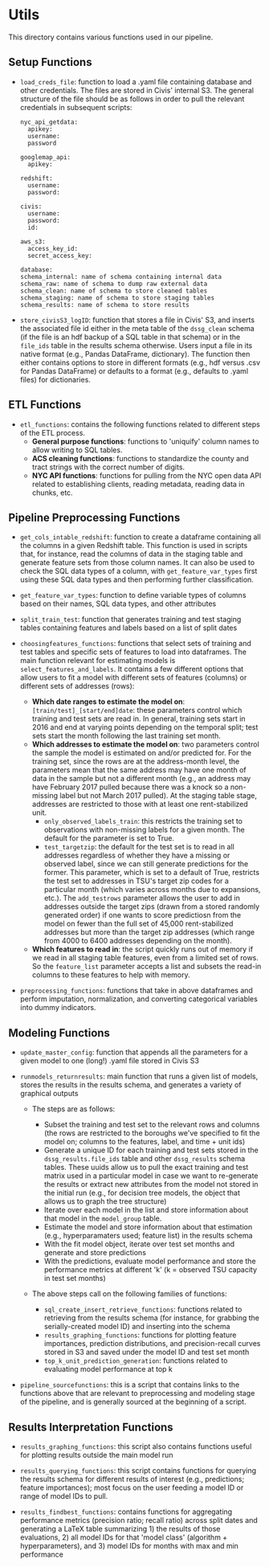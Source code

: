 # Utils 

This directory contains various functions used in our pipeline.

## Setup Functions
- `load_creds_file`: function to load a .yaml file containing database and other credentials. The files are stored in Civis' internal S3. The general structure of the file should be as follows in order to pull the relevant credentials in subsequent scripts: 
  ``` 
  nyc_api_getdata:
    apikey:
	username: 
	password 
    
  googlemap_api:
    apikey: 
	
  redshift:
    username: 
	password: 
	
  civis: 
    username: 
    password: 
    id: 
    
  aws_s3:
    access_key_id: 
    secret_access_key: 

  database: 
  schema_internal: name of schema containing internal data
  schema_raw: name of schema to dump raw external data
  schema_clean: name of schema to store cleaned tables
  schema_staging: name of schema to store staging tables
  schema_results: name of schema to store results
  ```
- `store_civisS3_logID`: function that stores a file in Civis' S3, and inserts the associated file id either in the meta table of the `dssg_clean` schema (if the file is an hdf backup of a SQL table in that schema) or in the `file_ids` table in the results schema otherwise. Users input a file in its native format (e.g., Pandas DataFrame, dictionary). The function then either contains options to store in different formats (e.g., hdf versus .csv for Pandas DataFrame) or defaults to a format (e.g., defaults to .yaml files) for dictionaries.

## ETL Functions

- `etl_functions`: contains the following functions related to different steps of the ETL process. 
	- **General purpose functions**: functions to 'uniquify' column names to allow writing to SQL tables.
	- **ACS cleaning functions**: functions to standardize the county and tract strings with the correct number of digits.
	- **NYC API functions**: functions for pulling from the NYC open data API related to establishing clients, reading metadata, reading data in chunks, etc.

## Pipeline Preprocessing Functions
- `get_cols_intable_redshift`: function to create a dataframe containing all the columns in a given Redshift table. This function is used in scripts that, for instance, read the columns of data in the staging table and generate feature sets from those column names. It can also be used to check the SQL data types of a column, with `get_feature_var_types` first using these SQL data types and then performing further classification.
- `get_feature_var_types`: function to define variable types of columns based on their names, SQL data types, and other attributes 
- `split_train_test`: function that generates training and test staging tables containing features and labels based on a list of split dates
- `choosingfeatures_functions`: functions that select sets of training and test tables and specific sets of features to load into dataframes. The main function relevant for estimating models is `select_features_and_labels`. It contains a few different options that allow users to fit a model with different sets of features (columns) or different sets of addresses (rows):
	- **Which date ranges to estimate the model on**: `[train/test]_[start/end]date`: these parameters control which training and test sets are read in. In general, training sets start in 2016 and end at varying points depending on the temporal split; test sets start the month following the last training set month. 
	- **Which addresses to estimate the model on**: two parameters control the sample the model is estimated on and/or predicted for. For the training set, since the rows are at the address-month level, the parameters mean that the same address may have one month of data in the sample but not a different month (e.g., an address may have February 2017 pulled because there was a knock so a non-missing label but not March 2017 pulled). At the staging table stage, addresses are restricted to those with at least one rent-stabilized unit.
		- `only_observed_labels_train`: this restricts the training set to observations with non-missing labels for a given month. The default for the parameter is set to True.
		- `test_targetzip`: the default for the test set is to read in all addresses regardless of whether they have a missing or observed label, since we can still generate predictions for the former. This parameter, which is set to a default of True, restricts the test set to addresses in TSU's target zip codes for a particular month (which varies across months due to expansions, etc.). The `add_testrows` parameter allows the user to add in addresses outside the target zips (drawn from a stored randomly generated order) if one wants to score predictiosn from the model on fewer than the full set of 45,000 rent-stabilized addresses but more than the target zip addresses (which range from 4000 to 6400 addresses depending on the month).
	- **Which features to read in**: the script quickly runs out of memory if we read in all staging table features, even from a limited set of rows. So the `feature_list` parameter accepts a list and subsets the read-in columns to these features to help with memory.

- `preprocessing_functions`: functions that take in above dataframes and perform imputation, normalization, and converting categorical variables into dummy indicators.

## Modeling Functions
- `update_master_config`: function that appends all the parameters for a given model to one (long!) .yaml file stored in Civis S3
- `runmodels_returnresults`: main function that runs a given list of models, stores the results in the results schema, and generates a variety of graphical outputs
	- The steps are as follows:
		- Subset the training and test set to the relevant rows and columns (the rows are restricted to the boroughs we've specified to fit the model on; columns to the features, label, and time + unit ids)
		- Generate a unique ID for each training and test sets stored in the `dssg_results.file_ids` table and other `dssg_results` schema tables. These uuids allow us to pull the exact training and test matrix used in a particular model in case we want to re-generate the results or extract new attributes from the model not stored in the initial run (e.g., for decision tree models, the object that allows us to graph the tree structure)
		- Iterate over each model in the list and store information about that model in the `model_group` table.
		- Estimate the model and store information about that estimation (e.g., hyperparamaters used; feature list) in the results schema
		- With the fit model object, iterate over test set months and generate and store predictions
		- With the predictions, evaluate model performance and store the performance metrics at different 'k' (k = observed TSU capacity in test set months)
		
	- The above steps call on the following families of functions:
		- `sql_create_insert_retrieve_functions`: functions related to retrieving from the results schema (for instance, for grabbing the serially-created model ID) and inserting into the schema
		- `results_graphing_functions`: functions for plotting feature importances, prediction distributions, and precision-recall curves stored in S3 and saved under the model ID and test set month
		- `top_k_unit_prediction_generation`: functions related to evaluating model performance at top k

- `pipeline_sourcefunctions`: this is a script that contains links to the functions above that are relevant to preprocessing and modeling stage of the pipeline, and is generally sourced at the beginning of a script.

## Results Interpretation Functions

- `results_graphing_functions`: this script also contains functions useful for plotting results outside the main model run

- `results_querying_functions`: this script contains functions for querying the results schema for different results of interest (e.g., predictions; feature importances); most focus on the user feeding a model ID or range of model IDs to pull.

- `results_findbest_functions`: contains functions for aggregating performance metrics (precision ratio; recall ratio) across split dates and generating a LaTeX table summarizing 1) the results of those evaluations, 2) all model IDs for that 'model class' (algorithm + hyperparameters), and 3) model IDs for months with max and min performance
